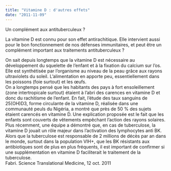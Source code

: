 ```yaml
---
title: "Vitamine D : d'autres effets"
date: "2011-11-09"
---
```


Un complément aux antituberculeux ?

La vitamine D est connu pour son effet antirachitique. Elle intervient aussi pour le bon fonctionnement de nos défenses immunitaires, et peut être un complément important aux traitements antituberculeux ?

On sait depuis longtemps que la vitamine D est nécessaire au développement du squelette de l’enfant et à la fixation du calcium sur l’os.  
Elle est synthétisée par l’organisme au niveau de la peau grâce aux rayons ultraviolets du soleil. L’alimentation en apporte peu, essentiellement dans les poissons (foie surtout) et les œufs.  
On a longtemps pensé que les habitants des pays à fort ensoleillement (zone intertropicale surtout) étaient à l’abri des carences en vitamine D et donc du rachitisme de l’enfant. En fait, l’étude des taux sanguins de 25(OH)D3, forme circulante de la vitamine D, réalisée dans une communauté peuls du Nigéria, a montré que près de 50 % des sujets étaient carencés en vitamine D. Une explication proposée est le fait que les enfants sont couverts de vêtements empêchant l’action des rayons solaires.  
Plus récemment, une équipe a démontré que, en cas de tuberculose, la vitamine D jouait un rôle majeur dans l’activation des lymphocytes anti BK. Alors que la tuberculose est responsable de 2 millions de décès par an dans le monde, surtout dans la population VIH+, que les BK résistants aux antibiotiques sont de plus en plus fréquents, il est important de confirmer si une supplémentation en vitamine D faciliterait le traitement de la tuberculose.  
Fabri. Science Translational Medicine, 12 oct. 2011
